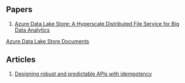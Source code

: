 ## Papers
1. [Azure Data Lake Store: A Hyperscale Distributed File Service for Big Data Analytics](http://delivery.acm.org/10.1145/3060000/3056100/p51-ramakrishnan.pdf?ip=106.11.34.18&id=3056100&acc=OA&key=4D4702B0C3E38B35%2E4D4702B0C3E38B35%2E4D4702B0C3E38B35%2E329A65395BA50D6F&CFID=845285612&CFTOKEN=23374837&__acm__=1514425603_2c3e916e0f95d60d033c05fec5a60711)

[Azure Data Lake Store Documents](https://docs.microsoft.com/en-in/azure/data-lake-store/)

## Articles
1. [Designing robust and predictable APIs with idempotency](https://stripe.com/blog/idempotency)
